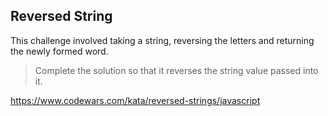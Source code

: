 ## Reversed String

This challenge involved taking a string, reversing the letters and returning the newly formed word.

> Complete the solution so that it reverses the string value passed into it.

https://www.codewars.com/kata/reversed-strings/javascript

